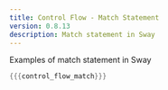 ```yaml
---
title: Control Flow - Match Statement
version: 0.8.13
description: Match statement in Sway
---
```


Examples of match statement in Sway

```rust
{{{control_flow_match}}}
```
